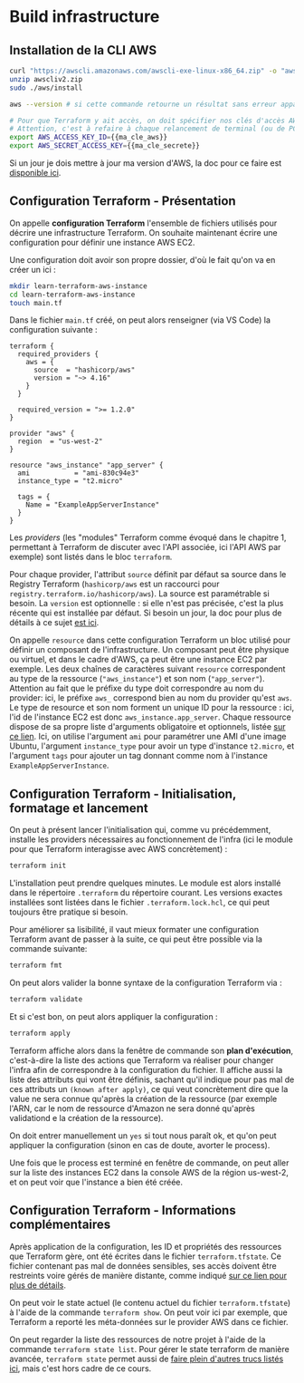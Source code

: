 # Build infrastructure

## Installation de la CLI AWS

```bash
curl "https://awscli.amazonaws.com/awscli-exe-linux-x86_64.zip" -o "awscliv2.zip"
unzip awscliv2.zip
sudo ./aws/install

aws --version # si cette commande retourne un résultat sans erreur apparente, on a alors bien réussi l'installation d'AWS

# Pour que Terraform y ait accès, on doit spécifier nos clés d'accès AWS (la standard et la secrète)
# Attention, c'est à refaire à chaque relancement de terminal (ou de PC !)
export AWS_ACCESS_KEY_ID={{ma_cle_aws}}
export AWS_SECRET_ACCESS_KEY={{ma_cle_secrete}}
```

Si un jour je dois mettre à jour ma version d'AWS, la doc pour ce faire est [disponible ici](https://docs.aws.amazon.com/cli/latest/userguide/getting-started-install.html).

## Configuration Terraform - Présentation

On appelle **configuration Terraform** l'ensemble de fichiers utilisés pour décrire une infrastructure Terraform.
On souhaite maintenant écrire une configuration pour définir une instance AWS EC2.

Une configuration doit avoir son propre dossier, d'où le fait qu'on va en créer un ici :

```bash
mkdir learn-terraform-aws-instance
cd learn-terraform-aws-instance
touch main.tf
```

Dans le fichier `main.tf` créé, on peut alors renseigner (via VS Code) la configuration suivante :

```JS
terraform {
  required_providers {
    aws = {
      source  = "hashicorp/aws"
      version = "~> 4.16"
    }
  }

  required_version = ">= 1.2.0"
}

provider "aws" {
  region  = "us-west-2"
}

resource "aws_instance" "app_server" {
  ami           = "ami-830c94e3"
  instance_type = "t2.micro"

  tags = {
    Name = "ExampleAppServerInstance"
  }
}
```

Les _providers_ (les "modules" Terraform comme évoqué dans le chapitre 1, permettant à Terraform de discuter avec l'API associée, ici l'API AWS par exemple) sont listés dans le bloc `terraform`.

Pour chaque provider, l'attribut `source` définit par défaut sa source dans le Registry Terraform (`hashicorp/aws` est un raccourci pour `registry.terraform.io/hashicorp/aws`). La source est paramétrable si besoin.
La `version` est optionnelle : si elle n'est pas précisée, c'est la plus récente qui est installée par défaut.
Si besoin un jour, la doc pour plus de détails à ce sujet [est ici](https://developer.hashicorp.com/terraform/language/providers/requirements).

On appelle `resource` dans cette configuration Terraform un bloc utilisé pour définir un composant de l'infrastructure. Un composant peut être physique ou virtuel, et dans le cadre d'AWS, ça peut être une instance EC2 par exemple.
Les deux chaînes de caractères suivant `resource` correspondent au type de la ressource (`"aws_instance"`) et son nom (`"app_server"`).  Attention au fait que le préfixe du type doit correspondre au nom du provider: ici, le préfixe `aws_` correspond bien au nom du provider qu'est `aws`. Le type de resource et son nom forment un unique ID pour la ressource : ici, l'id de l'instance EC2 est donc `aws_instance.app_server`.
Chaque ressource dispose de sa propre liste d'arguments obligatoire et optionnels, listée [sur ce lien](https://developer.hashicorp.com/terraform/language/providers).
Ici, on utilise l'argument `ami` pour paramétrer une AMI d'une image Ubuntu, l'argument `instance_type` pour avoir un type d'instance `t2.micro`, et l'argument `tags` pour ajouter un tag donnant comme nom à l'instance `ExampleAppServerInstance`.

## Configuration Terraform - Initialisation, formatage et lancement

On peut à présent lancer l'initialisation qui, comme vu précédemment, installe les providers nécessaires au fonctionnement de l'infra (ici le module pour que Terraform interagisse avec AWS concrètement) :

```bash
terraform init
```

L'installation peut prendre quelques minutes. Le module est alors installé dans le répertoire `.terraform` du répertoire courant. Les versions exactes installées sont listées dans le fichier `.terraform.lock.hcl`, ce qui peut toujours être pratique si besoin.

Pour améliorer sa lisibilité, il vaut mieux formater une configuration Terraform avant de passer à la suite, ce qui peut être possible via la commande suivante:

```bash
terraform fmt
```

On peut alors valider la bonne syntaxe de la configuration Terraform via :

```bash
terraform validate
```

Et si c'est bon, on peut alors appliquer la configuration :

```bash
terraform apply
```

Terraform affiche alors dans la fenêtre de commande son **plan d'exécution**, c'est-à-dire la liste des actions que Terraform va réaliser pour changer l'infra afin de correspondre à la configuration du fichier. Il affiche aussi la liste des attributs qui vont être définis, sachant qu'il indique pour pas mal de ces attributs un `(known after apply)`, ce qui veut concrètement dire que la value ne sera connue qu'après la création de la ressource (par exemple l'ARN, car le nom de ressource d'Amazon ne sera donné qu'après validationd e la création de la ressource).

On doit entrer manuellement un `yes` si tout nous paraît ok, et qu'on peut appliquer la configuration (sinon en cas de doute, avorter le process).

Une fois que le process est terminé en fenêtre de commande, on peut aller sur la liste des instances EC2 dans la console AWS de la région us-west-2, et on peut voir que l'instance a bien été créée.

## Configuration Terraform - Informations complémentaires

Après application de la configuration, les ID et propriétés des ressources que Terraform gère, ont été écrites dans le fichier `terraform.tfstate`.
Ce fichier contenant pas mal de données sensibles, ses accès doivent être restreints voire gérés de manière distante, comme indiqué [sur ce lien pour plus de détails](https://developer.hashicorp.com/terraform/tutorials/cloud/cloud-migrate).

On peut voir le state actuel (le contenu actuel du fichier `terraform.tfstate`) à l'aide de la commande `terraform show`. On peut voir ici par exemple, que Terraform a reporté les méta-données sur le provider AWS dans ce fichier.

On peut regarder la liste des ressources de notre projet à l'aide de la commande `terraform state list`. Pour gérer le state terraform de manière avancée, `terraform state` permet aussi de [faire plein d'autres trucs listés ici](https://developer.hashicorp.com/terraform/cli/commands/state), mais c'est hors cadre de ce cours.